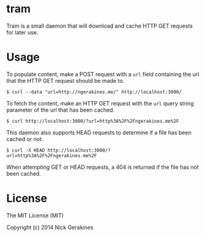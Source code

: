 # tram

Tram is a small daemon that will download and cache HTTP GET requests for later use.

# Usage

To populate content, make a POST request with a `url` field containing the url that the HTTP GET request should be made to.

    $ curl --data "url=http://ngerakines.me/" http://localhost:3000/

To fetch the content, make an HTTP GET request with the `url` query string parameter of the url that has been cached.

    $ curl http://localhost:3000/?url=http%3A%2F%2Fngerakines.me%2F

This daemon also supports HEAD requests to determine if a file has been cached or not.

    $ curl -X HEAD http://localhost:3000/?url=http%3A%2F%2Fngerakines.me%2F

When attempting GET or HEAD requests, a 404 is returned if the file has not been cached.

# License

The MIT License (MIT)

Copyright (c) 2014 Nick Gerakines
